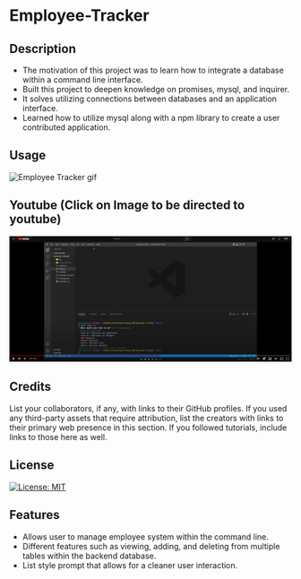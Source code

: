 # Employee-Tracker

## Description
- The motivation of this project was to learn how to integrate a database within a command line interface.
- Built this project to deepen knowledge on promises, mysql, and inquirer. 
- It solves utilizing connections between databases and an application interface.
- Learned how to utilize mysql along with a npm library to create a user contributed application.   

## Usage

![Employee Tracker gif](./Assets/Employee%20Gif.gif)

## Youtube (Click on Image to be directed to youtube)

[![Group Profile Gen Walkthrough](./Assets/Employee%20Youtube.jpg)](https://www.youtube.com/watch?v=WRp5dCQN7Is)

## Credits
List your collaborators, if any, with links to their GitHub profiles.
If you used any third-party assets that require attribution, list the creators with links to their primary web presence in this section.
If you followed tutorials, include links to those here as well.

## License
[![License: MIT](https://img.shields.io/badge/License-MIT-yellow.svg)](https://opensource.org/licenses/MIT)

## Features
- Allows user to manage employee system within the command line.
- Different features such as viewing, adding, and deleting from multiple tables within the backend database.
- List style prompt that allows for a cleaner user interaction.


